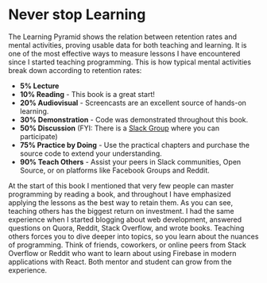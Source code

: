 # Never stop Learning

The Learning Pyramid shows the relation between retention rates and mental activities, proving usable data for both teaching and learning. It is one of the most effective ways to measure lessons I have encountered since I started teaching programming. This is how typical mental activities break down according to retention rates:

* **5% Lecture**
* **10% Reading** - This book is a great start!
* **20% Audiovisual** - Screencasts are an excellent source of hands-on learning.
* **30% Demonstration** - Code was demonstrated throughout this book.
* **50% Discussion** (FYI: There is a [Slack Group](https://slack-the-road-to-learn-react.wieruch.com/) where you can participate)
* **75% Practice by Doing** - Use the practical chapters and purchase the source code to extend your understanding.
* **90% Teach Others** - Assist your peers in Slack communities, Open Source, or on platforms like Facebook Groups and Reddit.

At the start of this book I mentioned that very few people can master programming by reading a book, and throughout I have emphasized applying the lessons as the best way to retain them. As you can see, teaching others has the biggest return on investment. I had the same experience when I started blogging about web development, answered questions on Quora, Reddit, Stack Overflow, and wrote books. Teaching others forces you to dive deeper into topics, so you learn about the nuances of programming. Think of friends, coworkers, or online peers from Stack Overflow or Reddit who want to learn about using Firebase in modern applications with React. Both mentor and student can grow from the experience.

